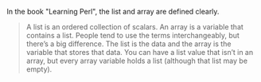 In the book "Learning Perl", the list and array are defined clearly.
> A list is an ordered collection of scalars. An array is a variable that contains a list. People tend to use the terms interchangeably, but there’s a big difference. The list is the data and the array is the variable that stores that data. You can have a list value that isn’t in an array, but every array variable holds a list (although that list may be empty).
